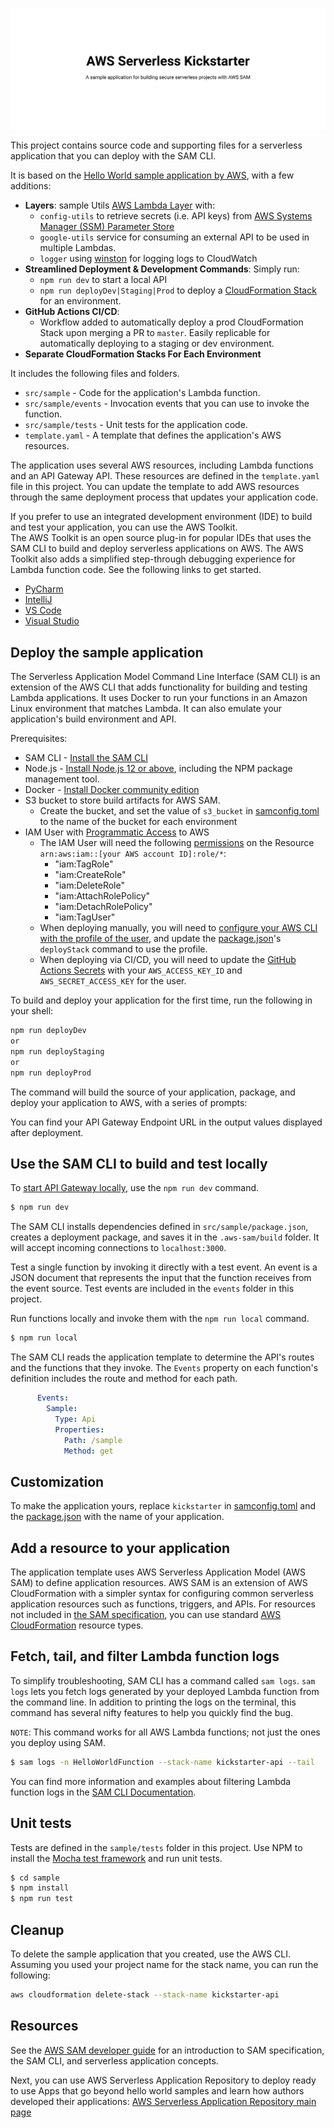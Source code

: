 [![AWS Serverless Kickstarter](./banner.svg)](./banner.svg)

This project contains source code and supporting files for a serverless application that you can deploy with the SAM CLI. 

It is based on the [Hello World sample application by AWS](https://docs.aws.amazon.com/serverless-application-model/latest/developerguide/serverless-getting-started-hello-world.html), with a few additions:

- **Layers**: sample Utils [AWS Lambda Layer](https://docs.aws.amazon.com/lambda/latest/dg/configuration-layers.html) with: 
    - `config-utils` to retrieve secrets (i.e. API keys) from [AWS Systems Manager (SSM) Parameter Store](https://docs.aws.amazon.com/systems-manager/latest/userguide/systems-manager-parameter-store.html)
    - `google-utils` service for consuming an external API to be used in multiple Lambdas. 
    - `logger` using [winston](https://github.com/winstonjs/winston) for logging logs to CloudWatch
- **Streamlined Deployment & Development Commands**: Simply run: 
    - `npm run dev` to start a local API 
    - `npm run deployDev|Staging|Prod` to deploy a [CloudFormation Stack](https://docs.aws.amazon.com/AWSCloudFormation/latest/UserGuide/stacks.html) for an environment.  
- **GitHub Actions CI/CD**: 
    - Workflow added to automatically deploy a prod CloudFormation Stack upon merging a PR to `master`. Easily replicable for automatically deploying to a staging or dev environment. 
- **Separate CloudFormation Stacks For Each Environment**

It includes the following files and folders.

- `src/sample` - Code for the application's Lambda function.
- `src/sample/events` - Invocation events that you can use to invoke the function.
- `src/sample/tests` - Unit tests for the application code. 
- `template.yaml` - A template that defines the application's AWS resources.

The application uses several AWS resources, including Lambda functions and an API Gateway API. These resources are defined in the `template.yaml` file in this project. You can update the template to add AWS resources through the same deployment process that updates your application code.

If you prefer to use an integrated development environment (IDE) to build and test your application, you can use the AWS Toolkit.  
The AWS Toolkit is an open source plug-in for popular IDEs that uses the SAM CLI to build and deploy serverless applications on AWS. The AWS Toolkit also adds a simplified step-through debugging experience for Lambda function code. See the following links to get started.

* [PyCharm](https://docs.aws.amazon.com/toolkit-for-jetbrains/latest/userguide/welcome.html)
* [IntelliJ](https://docs.aws.amazon.com/toolkit-for-jetbrains/latest/userguide/welcome.html)
* [VS Code](https://docs.aws.amazon.com/toolkit-for-vscode/latest/userguide/welcome.html)
* [Visual Studio](https://docs.aws.amazon.com/toolkit-for-visual-studio/latest/user-guide/welcome.html)

## Deploy the sample application

The Serverless Application Model Command Line Interface (SAM CLI) is an extension of the AWS CLI that adds functionality for building and testing Lambda applications. It uses Docker to run your functions in an Amazon Linux environment that matches Lambda. It can also emulate your application's build environment and API.

Prerequisites:

* SAM CLI - [Install the SAM CLI](https://docs.aws.amazon.com/serverless-application-model/latest/developerguide/serverless-sam-cli-install.html)
* Node.js - [Install Node.js 12 or above](https://nodejs.org/en/), including the NPM package management tool.
* Docker - [Install Docker community edition](https://hub.docker.com/search/?type=edition&offering=community)
* S3 bucket to store build artifacts for AWS SAM. 
    * Create the bucket, and set the value of `s3_bucket` in [samconfig.toml](./samconfig.toml) to the name of the bucket for each environment
* IAM User with [Programmatic Access](https://docs.aws.amazon.com/IAM/latest/UserGuide/id_users_create.html) to AWS
    * The IAM User will need the following [permissions](https://aws.amazon.com/iam/features/manage-permissions/) on the Resource `arn:aws:iam::[your AWS account ID]:role/*`:
        * "iam:TagRole"
        * "iam:CreateRole"
        * "iam:DeleteRole"
        * "iam:AttachRolePolicy"
        * "iam:DetachRolePolicy"
        * "iam:TagUser"
    * When deploying manually, you will need to [configure your AWS CLI with the profile of the user](https://docs.aws.amazon.com/cli/latest/userguide/cli-configure-quickstart.html), and update the [package.json](./package.json)'s `deployStack` command to use the profile.
    * When deploying via CI/CD, you will need to update the [GitHub Actions Secrets](https://docs.github.com/en/free-pro-team@latest/actions/reference/encrypted-secrets) with your `AWS_ACCESS_KEY_ID` and `AWS_SECRET_ACCESS_KEY` for the user.

To build and deploy your application for the first time, run the following in your shell:

```bash
npm run deployDev
or
npm run deployStaging
or
npm run deployProd
```

The command will build the source of your application, package, and deploy your application to AWS, with a series of prompts:

You can find your API Gateway Endpoint URL in the output values displayed after deployment.

## Use the SAM CLI to build and test locally

To [start API Gateway locally](https://docs.aws.amazon.com/serverless-application-model/latest/developerguide/serverless-sam-cli-using-start-api.html), use the `npm run dev` command.

```bash
$ npm run dev
```

The SAM CLI installs dependencies defined in `src/sample/package.json`, creates a deployment package, and saves it in the `.aws-sam/build` folder. It will accept incoming connections to `localhost:3000`. 

Test a single function by invoking it directly with a test event. An event is a JSON document that represents the input that the function receives from the event source. Test events are included in the `events` folder in this project.

Run functions locally and invoke them with the `npm run local` command.

```bash
$ npm run local
```

The SAM CLI reads the application template to determine the API's routes and the functions that they invoke. The `Events` property on each function's definition includes the route and method for each path.

```yaml
      Events:
        Sample:
          Type: Api
          Properties:
            Path: /sample
            Method: get
```

## Customization

To make the application yours, replace `kickstarter` in [samconfig.toml](./samconfig.toml) and the [package.json](package.json) with the name of your application.  

## Add a resource to your application
The application template uses AWS Serverless Application Model (AWS SAM) to define application resources. AWS SAM is an extension of AWS CloudFormation with a simpler syntax for configuring common serverless application resources such as functions, triggers, and APIs. For resources not included in [the SAM specification](https://github.com/awslabs/serverless-application-model/blob/master/versions/2016-10-31.md), you can use standard [AWS CloudFormation](https://docs.aws.amazon.com/AWSCloudFormation/latest/UserGuide/aws-template-resource-type-ref.html) resource types.

## Fetch, tail, and filter Lambda function logs

To simplify troubleshooting, SAM CLI has a command called `sam logs`. `sam logs` lets you fetch logs generated by your deployed Lambda function from the command line. In addition to printing the logs on the terminal, this command has several nifty features to help you quickly find the bug.

`NOTE`: This command works for all AWS Lambda functions; not just the ones you deploy using SAM.

```bash
$ sam logs -n HelloWorldFunction --stack-name kickstarter-api --tail
```

You can find more information and examples about filtering Lambda function logs in the [SAM CLI Documentation](https://docs.aws.amazon.com/serverless-application-model/latest/developerguide/serverless-sam-cli-logging.html).

## Unit tests

Tests are defined in the `sample/tests` folder in this project. Use NPM to install the [Mocha test framework](https://mochajs.org/) and run unit tests.

```bash
$ cd sample
$ npm install
$ npm run test
```

## Cleanup

To delete the sample application that you created, use the AWS CLI. Assuming you used your project name for the stack name, you can run the following:

```bash
aws cloudformation delete-stack --stack-name kickstarter-api
```

## Resources

See the [AWS SAM developer guide](https://docs.aws.amazon.com/serverless-application-model/latest/developerguide/what-is-sam.html) for an introduction to SAM specification, the SAM CLI, and serverless application concepts.

Next, you can use AWS Serverless Application Repository to deploy ready to use Apps that go beyond hello world samples and learn how authors developed their applications: [AWS Serverless Application Repository main page](https://aws.amazon.com/serverless/serverlessrepo/)

